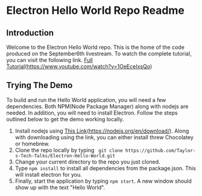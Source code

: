 # Electron Hello World Repo Readme

## Introduction
Welcome to the Electron Hello World repo. This is the home of the code produced on the September6th livestream.
To watch the complete tutorial, you can visit the following link.
[Full Tutorial]()(https://www.youtube.com/watch?v=1OeEceIxsQo)

## Trying The Demo
To build and run the Hello World application, you will need a few dependencies. Both NPM(Node Package Manager) along with nodejs are needed. In addition, you will need to install Electron. Follow the steps outlined below to get the demo working locally.
1. Install nodejs using [This Link]()(https://nodejs.org/en/download/). Along with downloading using the link, you can either install threw Chocolatey or homebrew.
2. Clone the repo locally by typing `` git clone https://github.com/Taylor-s-Tech-Talks/Electron-Hello-World.git``
3. Change your current directory to the repo you just cloned.
4. Type ``npm install`` to install all dependencies from the package.json. This will install electron for you.
5. Finally, start the application by typing ``npm start``. A new window should show up with the text "Hello World".




